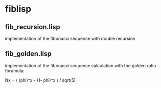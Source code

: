 fiblisp
=======

##  fib_recursion.lisp

implementation of the fibonacci sequence with double recursion



## fib_golden.lisp

implementation of the fibonacci sequence calculation with the golden ratio forumula:

Nx = ( (phi)^x - (1- phi)^x ) / sqrt(5)
